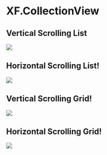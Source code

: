 # XF.CollectionView

## Vertical Scrolling List
![](https://1.bp.blogspot.com/-Yh6qCW_lH8w/XTCso_7GKMI/AAAAAAAAIbc/1HGNz-vaXH8rFfbMd8YJWwY_L4GNwdC3ACEwYBhgL/s1600/VerticalListPage.gif)

## Horizontal Scrolling List!
![](https://1.bp.blogspot.com/-1co2EnCCe2k/XTCwWdJnzrI/AAAAAAAAIbw/ha-fCjF1nc8hzw4cLtMLi_Z8a6O6vximgCLcBGAs/s1600/HorizontalListPage.gif)

## Vertical Scrolling Grid!
![](https://1.bp.blogspot.com/-qGyVsh6LAYo/XTCzDnfXc7I/AAAAAAAAIcA/nWqtOOiESXwsnPctCovgxuhernNU60mJgCLcBGAs/s1600/VerticalGridPage.gif)

## Horizontal Scrolling Grid!
![](https://1.bp.blogspot.com/-SMl0MH_6eok/XTCzEaqTbLI/AAAAAAAAIcM/QX0NmWSVydkhQ6CBVZe2-nKZqqNeZEilgCEwYBhgL/s1600/HorizontalGridPage.gif)
